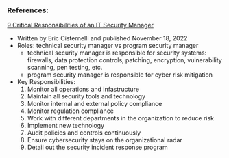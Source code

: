 ### References:
[9 Critical Responsibilities of an IT Security Manager](https://www.bitsight.com/blog/responsibilities-cybersecurity-manager) <br>
- Written by Eric Cisternelli and published November 18, 2022
- Roles: technical security manager vs program security manager
  - technical security manager is responsible for security systems: firewalls, data protection controls, patching, encryption, vulnerability scanning, pen testing, etc.
  - program security manager is responsible for cyber risk mitigation
 - Key Responsibilities:
   1. Monitor all operations and infastructure
   2. Maintain all security tools and technology
   3. Monitor internal and external policy compliance
   4. Monitor regulation compliance
   5. Work with different departments in the organization to reduce risk
   6. Implement new technology
   7. Audit policies and controls continuously
   8. Ensure cybersecurity stays on the organizational radar
   9. Detail out the security incident response program

